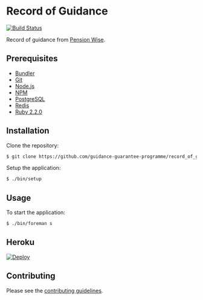 # Record of Guidance

[![Build Status](https://travis-ci.org/guidance-guarantee-programme/record_of_guidance.svg)](https://travis-ci.org/guidance-guarantee-programme/record_of_guidance)

Record of guidance from [Pension Wise].


## Prerequisites

* [Bundler]
* [Git]
* [Node.js][Node]
* [NPM]
* [PostgreSQL]
* [Redis]
* [Ruby 2.2.0][Ruby]


## Installation

Clone the repository:

```sh
$ git clone https://github.com/guidance-guarantee-programme/record_of_guidance.git
```

Setup the application:

```sh
$ ./bin/setup
```


## Usage

To start the application:

```sh
$ ./bin/foreman s
```

## Heroku

[![Deploy](https://www.herokucdn.com/deploy/button.png)](https://heroku.com/deploy)


## Contributing

Please see the [contributing guidelines](/CONTRIBUTING.md).

[bundler]: http://bundler.io
[git]: http://git-scm.com
[heroku]: https://www.heroku.com
[node]: http://nodejs.org
[npm]: https://www.npmjs.org
[pension wise]: https://www.gov.uk/pensionwise
[postgresql]: http://www.postgresql.org
[redis]: http://redis.io
[ruby]: http://www.ruby-lang.org/en
